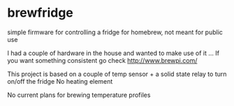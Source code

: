 # brewfridge
simple firmware for controlling a fridge for homebrew, not meant for public use

I had a couple of hardware in the house and wanted to make use of it ...
If you want something consistent go check http://www.brewpi.com/

This project is based on a couple of temp sensor + a solid state relay to turn on/off the fridge
No heating element

No current plans for brewing temperature profiles
